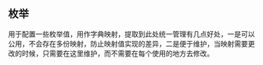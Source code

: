 ## 枚举
用于配置一些枚举值，用作字典映射，提取到此处统一管理有几点好处，一是可以公用，不会存在多份映射，防止映射值实现的差异，二是便于维护，当映射需要更改的时候，只需要在这里维护，而不需要在每个使用的地方去修改。